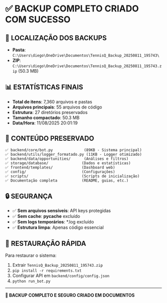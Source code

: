 # ✅ BACKUP COMPLETO CRIADO COM SUCESSO

## 📁 LOCALIZAÇÃO DOS BACKUPS
- **Pasta**: `C:\Users\diego\OneDrive\Documentos\TennisQ_Backup_20250811_195743\`
- **ZIP**: `C:\Users\diego\OneDrive\Documentos\TennisQ_Backup_20250811_195743.zip` (50.3 MB)

## 📊 ESTATÍSTICAS FINAIS
- **Total de itens**: 7,360 arquivos e pastas
- **Arquivos principais**: 55 arquivos de código
- **Estrutura**: 27 diretórios preservados
- **Tamanho compactado**: 50.3 MB
- **Data/Hora**: 11/08/2025 20:01:19

## 🎯 CONTEÚDO PRESERVADO
```
✅ backend/core/bot.py              (89KB - Sistema principal)
✅ backend/utils/logger_formatado.py (11KB - Logger otimizado)
✅ backend/data/opportunities/      (Análises e filtros)
✅ storage/database/               (Dados e estatísticas)
✅ frontend/templates/             (Dashboard web)
✅ config/                         (Configurações)
✅ scripts/                        (Scripts de inicialização)
✅ Documentação completa           (README, guias, etc.)
```

## 🔒 SEGURANÇA
- ✅ **Sem arquivos sensíveis**: API keys protegidas
- ✅ **Sem cache**: __pycache__ excluído
- ✅ **Sem logs temporários**: *.log excluído
- ✅ **Estrutura limpa**: Apenas código essencial

## 🚀 RESTAURAÇÃO RÁPIDA
Para restaurar o sistema:
1. Extrair `TennisQ_Backup_20250811_195743.zip`
2. `pip install -r requirements.txt`
3. Configurar API em `backend/config/config.json`
4. `python run_bot.py`

---
**🎉 BACKUP COMPLETO E SEGURO CRIADO EM DOCUMENTOS**
